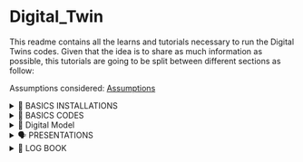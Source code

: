 # Digital_Twin

This readme contains all the learns and tutorials necessary to run the Digital Twins codes.
Given that the idea is to share as much information as possible, this tutorials are going to be split between different sections as follow:

Assumptions considered: [Assumptions](Documentations/assumptions.md)

<details>
  <summary>🐣 BASICS INSTALLATIONS</summary>
  
  Following folder contains guidelines for basic entities.
  * [📂 Setting up virtual enviorment with pipenv](Documentations/Basics/Virtual_Environment_with_Pipenv.md)
  * [💽 InfluxDB](Documentations/Basics/InfluxDB.md)
  * [🦟 MQTT and Mosquitto](Documentations/Basics/MQTT_Broker.md)
  * [📶 MobaXterm](Documentations/Basics/MobaXterm.md)
  * [🌲 Virtual_Environment_with_Pipenv](Documentations/Basics/Virtual_Environment_with_Pipenv.md)
  * [🧾 Scopus-Notion Query Result exchange](Documentations/Basics/Scopus-Notion_Query_Result_exchange.md)
  * [🎨 State of Art algorithm](Documentations/Basics/State_of_Art_algorithm.md)

</details>
  
<details>
<summary>🐥 BASICS CODES</summary>
  
  - <details>
    <summary>Basic Python</summary>
    
    Basic required knowledge in python
    * [Importing Classes](https://github.com/pedrolbacelar/Digital_Twin/blob/main/Documentations/python/importing_class.md)
    * [Creating Libraries](https://github.com/pedrolbacelar/Digital_Twin/blob/main/Documentations/python/creating_libraries.md)
    
    </details> 
  
  - <details>
    <summary>First Steps</summary>

    Following folder contains instructions for testing and start woring with a software or package.
    * [simpy_tests](https://github.com/pedrolbacelar/Digital_Twin/blob/main/Documentations/SimPy/simpy_tests.md)

    </details> 
  
  - <details>
    <summary>Software Documentations</summary>

    Following folder contains instructions an documentations of various softwares and libraries.
    * [ManPy_documentation](Documentations/Software_Documentations/ManPy_documentation.pdf)
    * [SimPy_documentation](Documentations/Software_Documentations/SimPy_documentation.pdf)

    </details> 
    
  </details> 
  
<details >
  <summary> 🤖 Digital Model</summary>
  
  - [Digital Model Documentation (0.0.1)](https://github.com/pedrolbacelar/Digital_Twin/blob/main/Documentations/Digital%20Model/Digital_Model%20(0.0.1).md)
  
</details> 
  

<details>
  <summary>🗣️ PRESENTATIONS</summary>

  Following folder contains presentations presented during the progress  of Digital Twin Progress.
  * [[Presentation]_Bi-Weekly-1 _11-10-2022](Documentations/Presentations/[Presentation]_Bi-Weekly-1%20_11-10-2022.pdf)
  * [[Presentation]_Bi-Weekly-2_28-10-2022](Documentations/Presentations/[Presentation]_Bi-Weekly-2_28-10-2022.pdf)
  * [[Presentation]_Bi-Weekly-3_11-11-2022](Documentations/Presentations/[Presentation]_Bi-Weekly-3_11-11-2022.pdf)
  * [[Presentation]_Bi-Weekly-4_18-11-2022](Documentations/Presentations/[Presentation]_Bi-Weekly-4_18-11-2022.pdf)
  * [[Presentation]_Bi-Weekly-5_05-12-2022](Documentations/Presentations/[Presentation]_Bi-Weekly-5_05-12-2022.pdf)
  * [[Presentation]_Bi-Weekly-6_02-02-2023](https://github.com/pedrolbacelar/Digital_Twin/blob/main/Documentations/Presentations/%5BPresentation%5D_Bi-Weekly-6_02-01-2023.pdf)
  * [[Presentation]_Bi-Weekly-Project-Review_16-12-2022](Documentations/Presentations/[Presentation]_Bi-Weekly-Project-Review_16-12-2022.pdf)
  * [[Presentation]_Bi-Weekly-Use-Case _07-12-2022](Documentations/Presentations/[Presentation]_Bi-Weekly-Use-Case_07-12-2022.pdf)

</details>
  
<details>
  <summary>🦜 LOG BOOK</summary>


Followig folder contains the daily activity log of the developement of Digital twin.
The logbook is in use since the start of the year 2023 (05/01/2023).

  - <details>
     <summary>January, 2023</summary>

     * [10-01-2023 - Tuesday](Documentations/logbook/10-01-2023.md) 
     * [09-01-2023 - Monday](Documentations/logbook/09-01-2023.md) 
     * [06-01-2023 - Friday](Documentations/logbook/06-01-2023.md) 
     * [05-01-2023 - Thursday](Documentations/logbook/05-01-2023.md)

    </details>
  
</details>
